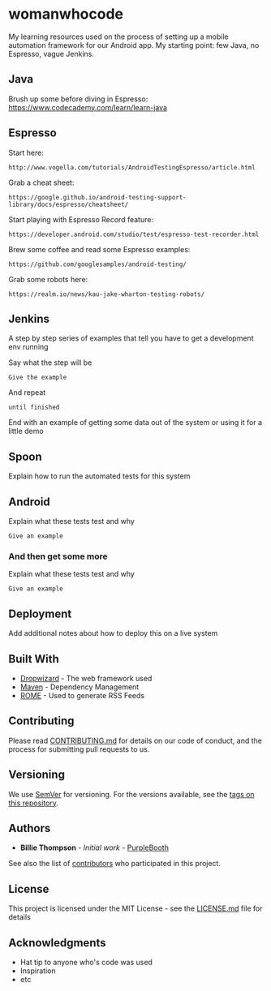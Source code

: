 # womanwhocode

My learning resources used on the process of setting up a mobile automation framework for our Android app. My starting point:
few Java, no Espresso, vague Jenkins.

## Java

Brush up some before diving in Espresso: https://www.codecademy.com/learn/learn-java

## Espresso

Start here:

```
http://www.vogella.com/tutorials/AndroidTestingEspresso/article.html
```

Grab a cheat sheet:

```
https://google.github.io/android-testing-support-library/docs/espresso/cheatsheet/
```
Start playing with Espresso Record feature:

```
https://developer.android.com/studio/test/espresso-test-recorder.html
```

Brew some coffee and read some Espresso examples:

```
https://github.com/googlesamples/android-testing/
```

Grab some robots here:

```
https://realm.io/news/kau-jake-wharton-testing-robots/
```

## Jenkins

A step by step series of examples that tell you have to get a development env running

Say what the step will be

```
Give the example
```

And repeat

```
until finished
```

End with an example of getting some data out of the system or using it for a little demo

## Spoon

Explain how to run the automated tests for this system

## Android

Explain what these tests test and why

```
Give an example
```

### And then get some more

Explain what these tests test and why

```
Give an example
```

## Deployment

Add additional notes about how to deploy this on a live system

## Built With

* [Dropwizard](http://www.dropwizard.io/1.0.2/docs/) - The web framework used
* [Maven](https://maven.apache.org/) - Dependency Management
* [ROME](https://rometools.github.io/rome/) - Used to generate RSS Feeds

## Contributing

Please read [CONTRIBUTING.md](https://gist.github.com/PurpleBooth/b24679402957c63ec426) for details on our code of conduct, and the process for submitting pull requests to us.

## Versioning

We use [SemVer](http://semver.org/) for versioning. For the versions available, see the [tags on this repository](https://github.com/your/project/tags). 

## Authors

* **Billie Thompson** - *Initial work* - [PurpleBooth](https://github.com/PurpleBooth)

See also the list of [contributors](https://github.com/your/project/contributors) who participated in this project.

## License

This project is licensed under the MIT License - see the [LICENSE.md](LICENSE.md) file for details

## Acknowledgments

* Hat tip to anyone who's code was used
* Inspiration
* etc

